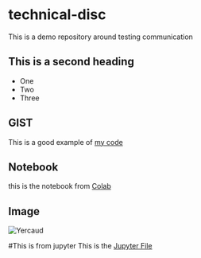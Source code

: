 # technical-disc
This is a demo repository around testing communication

## This is a second heading

* One
* Two
* Three
## GIST
This is a good example of [my code](https://gist.github.com/KapilVallabh/58b2898b7774259d7d80cb40594a2811)

## Notebook
this is the notebook from [Colab](technical_discussion.ipynb)


## Image
 ![Yercaud](https://github.com/user-attachments/assets/9c5e0241-3513-46e4-b3e9-d9fa50a872ff)

#This is from jupyter
This is the [Jupyter File](practice_ex1.ipynb)
